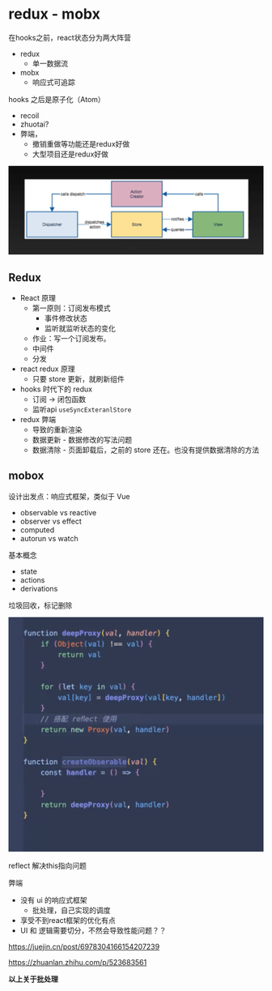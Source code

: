 # redux - mobx

在hooks之前，react状态分为两大阵营

- redux
    - 单一数据流
- mobx
    - 响应式可追踪

hooks 之后是原子化（Atom）

- recoil
- zhuotai?
- 弊端，
    - 撤销重做等功能还是redux好做
    - 大型项目还是redux好做

![image.png](redux%20-%20mobx%2019a2048329b08097acadf56b613da615/image.png)

## Redux

- React 原理
    - 第一原则：订阅发布模式
        - 事件修改状态
        - 监听就监听状态的变化
    - 作业：写一个订阅发布。
    - 中间件
    - 分发
- react redux 原理
    - 只要 store 更新，就刷新组件
- hooks 时代下的 redux
    - 订阅 → 闭包函数
    - 监听api `useSyncExteranlStore`
- redux 弊端
    - 导致的重新渲染
    - 数据更新 - 数据修改的写法问题
    - 数据清除 - 页面卸载后，之前的 store 还在。也没有提供数据清除的方法

## mobox

设计出发点：响应式框架，类似于 Vue

- observable vs reactive
- observer vs effect
- computed
- autorun vs watch

基本概念

- state
- actions
- derivations

垃圾回收，标记删除

![image.png](redux%20-%20mobx%2019a2048329b08097acadf56b613da615/image%201.png)

reflect 解决this指向问题

弊端

- 没有 ui 的响应式框架
    - 批处理，自己实现的调度
- 享受不到react框架的优化有点
- UI 和 逻辑需要切分，不然会导致性能问题？？

https://juejin.cn/post/6978304166154207239

https://zhuanlan.zhihu.com/p/523683561

**以上关于批处理**